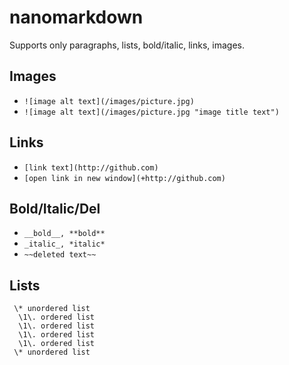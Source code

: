 # nanomarkdown

Supports only paragraphs, lists, bold/italic, links, images.

## Images
 * `![image alt text](/images/picture.jpg)`
 * `![image alt text](/images/picture.jpg "image title text")`

## Links
 * `[link text](http://github.com)`
 * `[open link in new window](+http://github.com)`

## Bold/Italic/Del
 * `__bold__, **bold**`
 * `_italic_, *italic*`
 * `~~deleted text~~`

## Lists

```
 \* unordered list
  \1\. ordered list
  \1\. ordered list
  \1\. ordered list
  \1\. ordered list
 \* unordered list
```
